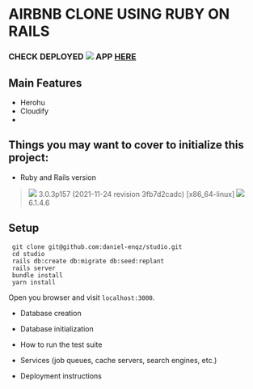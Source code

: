 # AIRBNB CLONE USING RUBY ON RAILS
### CHECK DEPLOYED <img src="https://img.shields.io/badge/Heroku-430098?style=for-the-badge&logo=heroku&logoColor=white"> APP [HERE](https://studiofy-now.herokuapp.com/)
## Main Features
- Herohu
- Cloudify
-

## Things you may want to cover to initialize this project:

* Ruby and Rails version
> <img src="https://img.shields.io/badge/Ruby-CC342D?style=for-the-badge&logo=ruby&logoColor=white"> 3.0.3p157 (2021-11-24 revision 3fb7d2cadc) [x86_64-linux]
> <img src="https://img.shields.io/badge/Ruby_on_Rails-CC0000?style=for-the-badge&logo=ruby-on-rails&logoColor=white"> 6.1.4.6

## Setup

```shell
 git clone git@github.com:daniel-enqz/studio.git
 cd studio
 rails db:create db:migrate db:seed:replant
 rails server
 bundle install
 yarn install
```
Open you browser and visit `localhost:3000`.

* Database creation

* Database initialization

* How to run the test suite

* Services (job queues, cache servers, search engines, etc.)

* Deployment instructions

